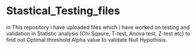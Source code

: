 # Stastical_Testing_files
in This repository i have uploaded files which i have worked on testing and validation in Statistic analysis (Chi Sqaure, T-test, Anova test, Z-test etc)
to find out Optimal threshold Alpha value to validate Null Hypothisis. 
